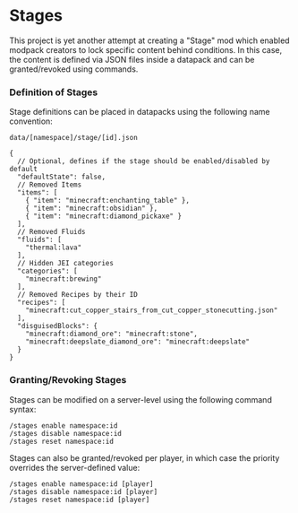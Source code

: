 # Stages

This project is yet another attempt at creating a "Stage" mod which enabled modpack creators to lock specific content behind conditions.
In this case, the content is defined via JSON files inside a datapack and can be granted/revoked using commands.

### Definition of Stages

Stage definitions can be placed in datapacks using the following name convention:

```
data/[namespace]/stage/[id].json
```

```json5
{
  // Optional, defines if the stage should be enabled/disabled by default
  "defaultState": false,
  // Removed Items
  "items": [
    { "item": "minecraft:enchanting_table" },
    { "item": "minecraft:obsidian" },
    { "item": "minecraft:diamond_pickaxe" }
  ],
  // Removed Fluids
  "fluids": [
    "thermal:lava"
  ],
  // Hidden JEI categories
  "categories": [
    "minecraft:brewing"
  ],
  // Removed Recipes by their ID
  "recipes": [
    "minecraft:cut_copper_stairs_from_cut_copper_stonecutting.json"
  ],
  "disguisedBlocks": {
    "minecraft:diamond_ore": "minecraft:stone",
    "minecraft:deepslate_diamond_ore": "minecraft:deepslate"
  }
}

```

### Granting/Revoking Stages

Stages can be modified on a server-level using the following command syntax:
```
/stages enable namespace:id
/stages disable namespace:id
/stages reset namespace:id
```

Stages can also be granted/revoked per player, in which case the priority overrides the server-defined value:
```
/stages enable namespace:id [player]
/stages disable namespace:id [player]
/stages reset namespace:id [player]
```